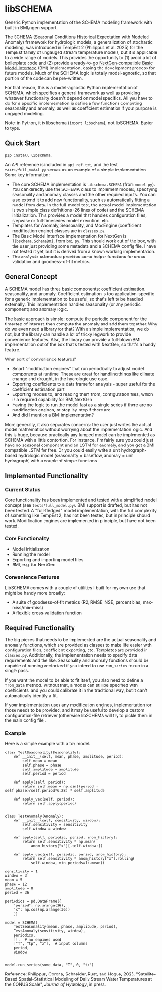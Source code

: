 # libSCHEMA
Generic Python implementation of the SCHEMA modeling framework with built-in BMI/ngen support.

The SCHEMA (Seasonal Conditions Historical Expectation with Modeled Anomaly) framework for hydrologic models, a generalization of stochastic modeling, was introduced in TempEst 2 (Philippus et al. 2025) for the TempEst family of ungauged stream temperature models, but it is applicable to a wide range of models.  This provides the opportunity to (1) avoid a lot of boilerplate code and (2) provide a ready-to-go [NextGen](https://www.weather.gov/media/owp/oh/docs/2021-OWP-NWM-NextGen-Framework.pdf)-compatible [Basic Model Interface](https://joss.theoj.org/papers/10.21105/joss.02317) (BMI) implementation, easing the development process for future models.  Much of the SCHEMA logic is totally model-agnostic, so that portion of the code can be pre-written.

For that reason, this is a model-agnostic Python implementation of SCHEMA, which specifies a general framework as well as providing whatever functionality doesn't depend on model specifics.  All you have to do for a specific implementation is define a few functions computing seasonality and anomaly, as well as coefficient estimation if your purpose is ungaged modeling.

Note: in Python, it is libschema (`import libschema`), not libSCHEMA. Easier to type.

## Quick Start

`pip install libschema`.

An API reference is included in `api_ref.txt`, and the test `tests/full_model.py` serves as an example of a simple implementation. Some key information:

- The core SCHEMA implementation is `libschema.SCHEMA` (from `model.py`). You can directly use the SCHEMA class to implement models, specifying seasonality and anomaly classes and the other required inputs. You can also extend it to add new functionality, such as automatically fitting a model from data. In the full-model test, the actual model implementation is two simple class definitions (26 lines of code) and the SCHEMA initialization. This provides a model that handles configuration files, stepwise or full-timeseries model execution, etc.
- Templates for Anomaly, Seasonality, and ModEngine (coefficient modification engine) classes are in `classes.py`.
- The Basic Model Interface implementation for NextGen is `libschema.SchemaBmi`, from `bmi.py`. This should work out of the box, with the user just providing some metadata and a SCHEMA config file. I have not tested it yet, but it is derived from a known working implementation.
- The `analysis` submodule provides some helper functions for cross-validation and goodness-of-fit metrics.

## General Concept

A SCHEMA model has three basic components: coefficient estimation, seasonality, and anomaly.  Coefficient estimation is too application-specific for a generic implementation to be useful, so that's left to be handled externally.  This implementation handles seasonality (or any periodic component) and anomaly logic.

The basic approach is simple: compute the periodic component for the timestep of interest, then compute the anomaly and add them together.  Why do we even need a library for that?  With a simple implementation, we do not, but the library can handle a lot of tricky legwork to provide convenience features.  Also, the library can provide a full-blown BMI implementation out of the box that's tested with NextGen, so that's a handy feature.

What sort of convenience features?

- Smart "modification engines" that run periodically to adjust model components at runtime.  These are great for handling things like climate change and drought, in the hydrologic use case.
- Exporting coefficients to a data frame for analysis - super useful for the coefficient estimation part
- Exporting models to, and reading them from, configuration files, which is a required capability for BMI/NextGen
- Having the logic to run the model fast as a single series if there are no modification engines, or step-by-step if there are
- And did I mention a BMI implementation?

More generally, it also separates concerns: the user just writes the actual model mathematics without worrying about the implementation logic. And this is huge, because practically any lumped model can be implemented as SCHEMA with a little contortion. For instance, I'm fairly sure you could just have no seasonal component and an LSTM for anomaly, and you get a BMI-compatible LSTM for free. Or you could easily write a unit hydrograph-based hydrologic model (seasonality = baseflow, anomaly = unit hydrograph) with a couple of simple functions.

## Implemented Functionality

### Current Status

Core functionality has been implemented and tested with a simplified model concept (see `tests/full_model.py`). BMI support is drafted, but has not been tested. A "full-fledged" model implementation, with the full complexity of something like TempEst 2, has not been tested, but in principle should work. Modification engines are implemented in principle, but have not been tested.

### Core Functionality

- Model initialization
- Running the model
- Exporting and importing model files
- BMI, e.g. for NextGen

### Convenience Features

LibSCHEMA comes with a couple of utilities I built for my own use that might be handy more broadly:

- A suite of goodness-of-fit metrics (R2, RMSE, NSE, percent bias, max-miss/min-miss)
- A flexible cross-validation function

## Required Functionality

The big pieces that needs to be implemented are the actual seasonality and anomaly functions, which are provided as classes to make life easier with configuration files, coefficient exporting, etc. Templates are provided in `classes.py`.  Additionally, the implementation needs to specify data requirements and the like. Seasonality and anomaly functions should be capable of running vectorized if you intend to use `run_series` to run in a single pass.

If you want the model to be able to fit itself, you also need to define a `from_data` method. Without that, a model can still be specified with coefficients, and you could calibrate it in the traditional way, but it can't automatically identify a fit.

If your implementation uses any modification engines, implementation for those needs to be provided, and it may be useful to develop a custom configuration-file retriever (otherwise libSCHEMA will try to pickle them in the main config file).

### Example

Here is a simple example with a toy model.

```
class TestSeasonality(Seasonality):
    def __init__(self, mean, phase, amplitude, period):
        self.mean = mean
        self.phase = phase
        self.amplitude = amplitude
        self.period = period
    
    def apply(self, period):
        return self.mean + np.sin((period - self.phase)/self.period*6.28) * self.amplitude
    
    def apply_vec(self, period):
        return self.apply(period)
    

class TestAnomaly(Anomaly):
    def __init__(self, sensitivity, window):
        self.sensitivity = sensitivity
        self.window = window
    
    def apply(self, periodic, period, anom_history):
        return self.sensitivity * np.mean(
            anom_history["x"][-self.window:])
    
    def apply_vec(self, periodic, period, anom_history):
        return self.sensitivity * anom_history["x"].rolling(
            self.window, min_periods=1).mean()
            
sensitivity = 1
window = 3
mean = 5
phase = 12
amplitude = 8
period = 36

periodics = pd.DataFrame({
    "period": np.arange(36),
    "x": np.cos(np.arange(36))
    })

model = SCHEMA(
    TestSeasonality(mean, phase, amplitude, period),
    TestAnomaly(sensitivity, window),
    periodics,
    [],  # no engines used
    ["T", "tp", "x"],  # input columns
    period,
    window
    )

model.run_series(some_data, "T", 0, "tp")
```


Reference: Philippus, Corona, Schneider, Rust, and Hogue, 2025, "Satellite-Based Spatial-Statistical Modeling of Daily Stream Water Temperatures at the CONUS Scale", *Journal of Hydrology*, in press.
